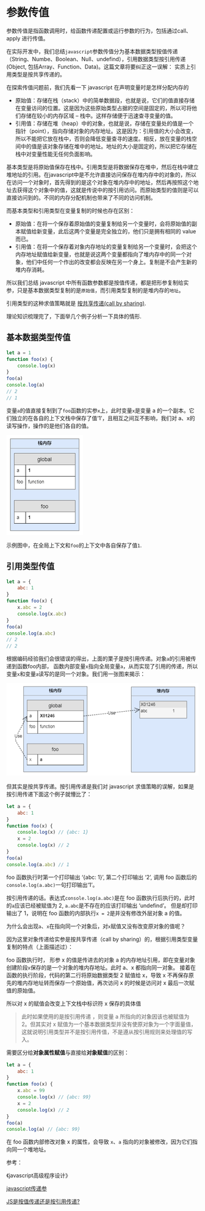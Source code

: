# 参数传值

参数传值是指函数调用时，给函数传递配置或运行参数的行为，包括通过call、apply 进行传值。

在实际开发中，我们总结`javascript`参数传值分为基本数据类型按值传递（String、Numbe、Boolean、Null、undefind），引用数据类型按引用传递(Object, 包括Array、Function、Data)。这篇文章将要纠正这一误解： 实质上引用类型是按共享传递的。

在探索传值问题前，我们先看一下 javascript 在声明变量时是怎样分配内存的

- 原始值：存储在栈（stack）中的简单数据段，也就是说，它们的值直接存储在变量访问的位置。这是因为这些原始类型占据的空间是固定的，所以可将他们存储在较小的内存区域 – 栈中。这样存储便于迅速查寻变量的值。
- 引用值：存储在堆（heap）中的对象，也就是说，存储在变量处的值是一个指针（point），指向存储对象的内存地址。这是因为：引用值的大小会改变，所以不能把它放在栈中，否则会降低变量查寻的速度。相反，放在变量的栈空间中的值是该对象存储在堆中的地址。地址的大小是固定的，所以把它存储在栈中对变量性能无任何负面影响。

基本类型是将原始值保存在栈中。引用类型是将数据保存在堆中，然后在栈中建立堆地址的引用。在javascript中是不允许直接访问保存在堆内存中的对象的，所以在访问一个对象时，首先得到的是这个对象在堆内存中的地址，然后再按照这个地址去获得这个对象中的值，这就是传说中的按引用访问。而原始类型的值则是可以直接访问到的。不同的内存分配机制也带来了不同的访问机制。

而基本类型和引用类型在变量复制的时候也存在区别：

- 原始值：在将一个保存着原始值的变量复制给另一个变量时，会将原始值的副本赋值给新变量，此后这两个变量是完全独立的，他们只是拥有相同的 value 而已。
- 引用值：在将一个保存着对象内存地址的变量复制给另一个变量时，会把这个内存地址赋值给新变量，也就是说这两个变量都指向了堆内存中的同一个对象，他们中任何一个作出的改变都会反映在另一个身上。复制是不会产生新的堆内存消耗。

所以我们总结 javascript 中所有函数参数都是按值传递，都是把形参复制给实参，只是基本数据类型复制的是`原始值`，而引用类型复制的是堆内存的`地址`。

引用类型的这种求值策略就是 [按共享传递(call by sharing)](http://dmitrysoshnikov.com/ecmascript/chapter-8-evaluation-strategy/#call-by-sharing).

理论知识梳理完了，下面举几个例子分析一下具体的情形.

## 基本数据类型传值

```javascript
let a = 1
function foo(x) {
    console.log(x)
}
foo(a)
console.log(a)
// 2
// 1
```

变量` a `的值直接复制到了`foo`函数的实参`x`上，此时变量`x`是变量 a 的一个副本。它们独立的在各自的上下文栈中保存了值‘1’，且相互之间互不影响，我们对 a、x的读写操作，操作的是他们各自的值。


![用域 (3](c1.png)

示例图中，在全局上下文和`foo`的上下文中各自保存了值`1`.




## 引用类型传值

```javascript
let a = {
    abc: 1
}
function foo(x) {
    x.abc = 2
    console.log(x.abc)
}
foo(a)
console.log(a.abc)
// 2
// 2
```

根据编码经验我们会很错误的得出，上面的栗子是按引用传递。对象`a`的引用被传递到函数foo内部， 函数内部变量`x`指向全局变量`a`，从而实现了引用的传递，所以变量`x`和变量`a`读写的是同一个对象。我们用一张图来揭示：

![](c2.png)



但其实是按共享传递。按引用传递是我们对 javascript 求值策略的误解，如果是按引用传递下面这个例子就懵比了：

```javascript
let a = {
    abc: 1
}
function foo(x) {
    console.log(x) // {abc: 1}
    x = 2
    console.log(x) // 2
}
foo(a)
console.log(a.abc) // 1

```

foo 函数执行时第一个打印输出 ‘{abc: 1}’, 第二个打印输出 ‘2’, 调用 foo 函数后的`console.log(a.abc)`一句打印输出‘1’。

按引用传递的话。表达式`console.log(a.abc)`是在 foo 函数执行后执行的，此时的`a`应该已经被赋值为 2, `a.abc`是不存在的应该打印输出 ‘undefind’。 但是却打印输出了 1，说明在 foo 函数的内部执行`x = 2`是并没有修改外层对象 a 的值。

为什么会出现`a`、`x`在指向同一个对象后，对`x`赋值又没有改变原对象的值呢？

因为这里对象传递给实参是按共享传递（call by sharing）的，根据引用类型变量复制的特点（上面描述过）：

foo 函数执行时， 形参 x 的值是传进去的对象 a 的内存地址引用，即在变量对象创建阶段`x`保存的是一个对象的堆内存地址。此时 a、x 都指向同一对象。 接着在函数的执行阶段，代码的第二行将原始数据类型 2 赋值给 x，导致 x 不再保存原先的堆内存地址转而保存一个原始值，再次访问 x 的时候是访问对 x 最后一次赋值的原始值。

所以对 x 的赋值会改变上下文栈中标识符 x 保存的具体值

> 此时如果使用的是按引用传递 ，则变量 a 所指向的对象因该也被赋值为 2。但其实对 x 赋值为一个基本数据类型并没有使原对象为一个字面量值，这就说明引用类型并不是按引用传值，不是遵从按引用规则来处理值的写入。



需要区分给**对象属性赋值**与直接给**对象赋值**的区别：

```javascript
let a = {
    abc: 1
}
function foo(x) {
    x.abc = 99
    console.log(x) // {abc: 99}
    x = 2
    console.log(x) // 2
}
foo(a)
console.log(a) // {abc: 99}

```

在 foo 函数内部修改对象 x 的属性，会导致 `x`、`a` 指向的对象被修改，因为它们指向同一个堆地址。






参考：

《javascript高级程序设计》

[javascript传递参](https://www.zhihu.com/question/27114726)

[JS是按值传递还是按引用传递?](http://bosn.me/js/js-call-by-sharing/)
